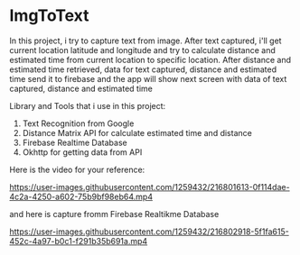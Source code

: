 # ImgToText

In this project, i try to capture text from image. After text captured, i'll get current location
latitude and longitude and try to calculate distance and estimated time from current location to
specific location. After distance and estimated time retrieved, data for text captured, distance and
estimated time send it to firebase and the app will show next screen with data of text captured,
distance and estimated time


Library and Tools that i use in this project:
1. Text Recognition from Google
2. Distance Matrix API for calculate estimated time and distance
3. Firebase Realtime Database
4. Okhttp for getting data from API

Here is the video for your reference:



https://user-images.githubusercontent.com/1259432/216801613-0f114dae-4c2a-4250-a602-75b9bf98eb64.mp4

and here is capture fromm Firebase Realtikme Database




https://user-images.githubusercontent.com/1259432/216802918-5f1fa615-452c-4a97-b0c1-f291b35b691a.mp4

